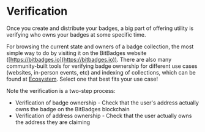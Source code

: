 # Verification

Once you create and distribute your badges, a big part of offering utility is verifying who owns your badges at some specific time.&#x20;

For browsing the current state and owners of a badge collection, the most simple way to do by visiting it on the BitBadges website ([https://bitbadges.io](https://bitbadges.io)). There are also many community-built tools for verifying badge ownership for different use cases (websites, in-person events, etc) and indexing of collections, which can be found at [Ecosystem](../ecosystem.md). Select one that best fits your use case!

Note the verification is a two-step process:

* Verification of badge ownership - Check that the user's address actually owns the badge on the BitBadges blockchain
* Verification of address ownership - Check that the user actually owns the address they are claiming
